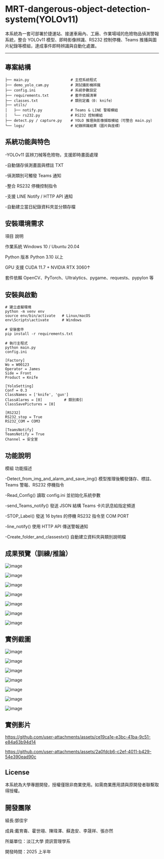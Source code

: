 # MRT-dangerous-object-detection-system(YOLOv11)

本系統為一套可部署於捷運站、接運車廂內、工廠、作業場域的危險物品偵測警報系統，整合 YOLOv11 模型、即時影像辨識、RS232 控制停機、Teams 推播與圖片紀錄等模組，達成事件即時辨識與自動化處置。

---

## 專案結構
```
├── main.py                   # 主控系統程式
├── demo_yolo_cam.py          # 測試攝影機辨識
├── config.ini                # 系統參數設定
├── requirements.txt          # 套件依賴清單
├── classes.txt               # 類別定義（0: knife）
├── utils/
│   ├── notify.py             # Teams & LINE 警報模組
│   └── rs232.py              # RS232 控制模組
├── detect.py / capture.py    # YOLO 推理與影像擷取模組（可整合 main.py）
└── logs/                     # 紀錄辨識結果（圖片與座標）
```
## 系統功能與特色

-YOLOv11 區辨刀械等危險物，支援即時畫面處理

-自動儲存偵測畫面與標註 TXT

-偵測類別可觸發 Teams 通知

-整合 RS232 停機控制指令

-支援 LINE Notify / HTTP API 通知

-自動建立當日紀錄資料夾並分類存檔

## 安裝環境需求

項目	      說明

作業系統   	Windows 10 / Ubuntu 20.04

Python 版本	Python 3.10 以上

GPU 支援   	CUDA 11.7 + NVIDIA RTX 3060↑

套件依賴    	OpenCV、PyTorch、Ultralytics、pygame、requests、pypylon 等

## 安裝與啟動
```
# 建立虛擬環境
python -m venv env
source env/bin/activate   # Linux/macOS
env\Scripts\activate      # Windows

# 安裝套件
pip install -r requirements.txt

# 執行主程式
python main.py
config.ini 

[Factory]
Wo = W00123
Operator = James
Side = Front
Product = Knife

[YoloSetting]
Conf = 0.3
ClassNames = ['knife', 'gun']
ClassAlarms = [0]          # 類別索引
ClassSavePictures = [0]

[RS232]
RS232_stop = True
RS232_COM = COM3

[TeamsNotify]
TeamsNotify = True
Channel = 安全室
```
## 功能說明

模組	                                    功能描述

-Detect_from_img_and_alarm_and_save_img()	模型推理後觸發儲存、標註、Teams 警報、RS232 停機指令

-Read_Config()	                          讀取 config.ini 並初始化系統參數

-send_Teams_notify()	                    發送 JSON 結構 Teams 卡片訊息給指定頻道

-STOP_Label()	                            發送 16 bytes 的停機 RS232 指令至 COM PORT

-line_notify()	                          使用 HTTP API 傳送警報通知

-Create_folder_and_classestxt()	          自動建立資料夾與類別說明檔

## 成果預覽（訓練/推論）

![image](https://github.com/user-attachments/assets/ae88c73c-4a34-4778-92cd-ea62e246cbfd)

![image](https://github.com/user-attachments/assets/3d9c6c16-e3c4-4fe9-820a-215ce4056f78)

![image](https://github.com/user-attachments/assets/22999854-7c0f-445e-b4ea-142d088f0505)

![image](https://github.com/user-attachments/assets/d0fe43dd-7d80-4c5a-853c-fe726db47e8a)

![image](https://github.com/user-attachments/assets/9ed919f6-74d0-411a-a98e-b41c8de127e1)

![image](https://github.com/user-attachments/assets/fcd836ee-04d4-4e0b-8760-9aaf1399cabb)

![image](https://github.com/user-attachments/assets/52683c29-313c-4524-964e-020c9f4aef9f)


## 實例截圖
![image](https://github.com/user-attachments/assets/4d2f5b13-ce2c-437b-b9f9-09f514ca2a5d)

![image](https://github.com/user-attachments/assets/1694c2f8-300c-4163-9091-39ddde59c695)

![image](https://github.com/user-attachments/assets/1127461c-d6d6-4505-96ae-d61bd20971d6)

![image](https://github.com/user-attachments/assets/faf5506e-8300-468c-bdb1-43c78bdddc2e)

![image](https://github.com/user-attachments/assets/27ea76a0-0f46-484d-9d99-703e7db12ace)

![image](https://github.com/user-attachments/assets/70b801f6-b532-4c67-9088-cfb81dcf58b0)

![image](https://github.com/user-attachments/assets/69ee5ea2-b4fd-4b55-9a8b-9e4bb45fb1ac)

## 實例影片

https://github.com/user-attachments/assets/ce19ca1e-e3bc-41ba-9c51-e84a63b94d14

https://github.com/user-attachments/assets/2a0fdcb6-c2ef-4011-b429-54e390ead90c

## License
本系統為大學專題開發，授權僅限非商業使用。如需商業應用請與原開發者聯繫取得授權。

## 開發團隊

組長:鄧佳宇

成員:戴育崙、霍世翊、陳瑋澤、蘇逸安、李晟祥、張亦然

所屬單位：淡江大學 資訊管理學系

開發時間：2025 上半年
